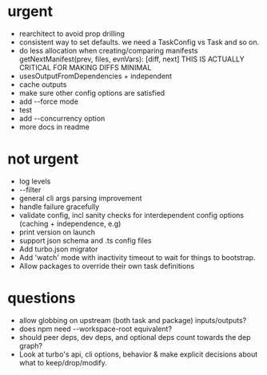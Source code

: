 # urgent

- rearchitect to avoid prop drilling
- consistent way to set defaults. we need a TaskConfig vs Task and so on.
- do less allocation when creating/comparing manifests getNextManifest(prev, files, evnVars): [diff, next] THIS IS ACTUALLY CRITICAL FOR MAKING DIFFS MINIMAL
- usesOutputFromDependencies + independent
- cache outputs
- make sure other config options are satisfied
- add --force mode
- test
- add --concurrency option
- more docs in readme

# not urgent

- log levels
- --filter
- general cli args parsing improvement
- handle failure gracefully
- validate config, incl sanity checks for interdependent config options (caching + independence, e.g)
- print version on launch
- support json schema and .ts config files
- Add turbo.json migrator
- Add 'watch' mode with inactivity timeout to wait for things to bootstrap.
- Allow packages to override their own task definitions

# questions

- allow globbing on upstream (both task and package) inputs/outputs?
- does npm need --workspace-root equivalent?
- should peer deps, dev deps, and optional deps count towards the dep graph?
- Look at turbo's api, cli options, behavior & make explicit decisions about what to keep/drop/modify.

